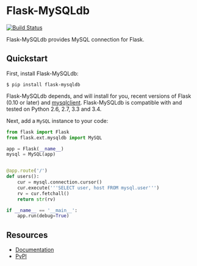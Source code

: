 Flask-MySQLdb
================

[![Build Status](https://travis-ci.org/admiralobvious/flask-mysqldb.png?branch=master)](https://travis-ci.org/admiralobvious/flask-mysqldb)

Flask-MySQLdb provides MySQL connection for Flask.

Quickstart
----------

First, install Flask-MySQLdb:
    
    $ pip install flask-mysqldb
    
Flask-MySQLdb depends, and will install for you, recent versions of Flask
(0.10 or later) and [mysqlclient](https://github.com/PyMySQL/mysqlclient-python). Flask-MySQLdb is compatible
with and tested on Python 2.6, 2.7, 3.3 and 3.4.

Next, add a ``MySQL`` instance to your code:

```python
from flask import Flask
from flask.ext.mysqldb import MySQL

app = Flask(__name__)
mysql = MySQL(app)


@app.route('/')
def users():
    cur = mysql.connection.cursor()
    cur.execute('''SELECT user, host FROM mysql.user''')
    rv = cur.fetchall()
    return str(rv)

if __name__ == '__main__':
    app.run(debug=True)
```


Resources
---------

- [Documentation](http://flask-mysqldb.readthedocs.org/en/latest/)
- [PyPI](https://pypi.python.org/pypi/Flask-MySQLdb)
